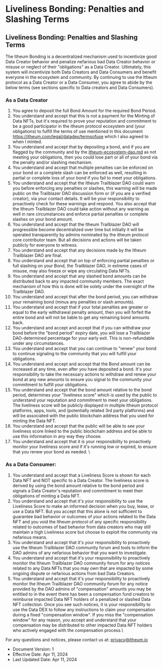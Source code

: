 # Liveliness Bonding: Penalties and Slashing Terms

## Liveliness Bonding: Penalties and Slashing Terms

The Itheum Bonding is a decentralized mechanism used to incentivize good Data Creator behavior and penalize nefarious bad Data Creator behavior or misuse or neglect of their "obligations" as a Data Creator. Ultimately, this system will incentivize both Data Creators and Data Consumers and benefit everyone in the ecosystem and community. By continuing to use the Itheum protocol as a Data Creator or a Data Consumer, you agree to abide by the below terms (see sections specific to Data creators and Data Consumers).

### As a Data Creator

1. You agree to deposit the full Bond Amount for the required Bond Period.
2. You understand and accept that this is not a payment for the Minting of Data NFTs, but it's required to prove your reputation and commitment to be a good participator in the itheum protocol ecosystem and (your obligations) to fulfill the terms of use mentioned in this document https://itheum.com/legal/datadex/termsofuse which I also agreed to when I minted.
3. You understand and accept that by depositing a bond, and if you are flagged by the community and by the [itheum-ecosystem-dao.md](../../protocol/governance/itheum-ecosystem-dao.md "mention") as not meeting your obligations, then you could lose part or all of your bond via the penalty and/or slashing mechanism.
4. You understand and accept that multiple penalties can be enforced on your bond or a complete slash can be enforced as well, resulting in partial or complete loss of your bond if you fail to meet your obligations.
5. You understand and accept that the Itheum Trailblazer DAO could warn you before enforcing any penalties or slashes, this warning will be made public on the Trailblazer DAO discussion form or (if you are a verified creator), via your contact details. It will be your responsibility to proactively check for these warnings and respond. You also accept that the Itheum Trailblazer DAO could take action without any warning as well in rare circumstances and enforce partial penalties or complete slashes on your bond amount.
6. You understand and accept that the Itheum Trailblazer DAO will progressible become decentralized over time but initially it will be operated transparently by admins nominated by the itheum protocol core contributor team. But all decisions and actions will be taken publicly for everyone to witness.
7. You understand and accept that any decisions made by the Itheum Trailblazer DAO are final.
8. You understand and accept that on top of enforcing partial penalties or full slashing on your Bond, the Trailblazer DAO, in extreme cases of misuse, may also freeze or wipe any circulating Data NFTs.
9. You understand and accept that any slashed bond amounts can be distributed back to any impacted community members. The exact mechanism of how this is done will be solely under the oversight of the Trailblazer DAO.
10. You understand and accept that after the bond period, you can withdraw your remaining bond (minus any penalties or slash amounts).&#x20;
11. You understand and accept that if your total penalties are greater or equal to the early withdrawal penalty amount, then you will forfeit the entire bond and will not be liable to get any remaining bond amounts back.
12. You understand and accept and accept that if you can withdraw your bond before the "bond period" expiry date, you will lose a Trailblazer DAO-determined percentage for your early exit. This is non-refundable under any circumstances.&#x20;
13. You understand and accept that you can continue to "renew" your bond to continue signaling to the community that you will fulfill your obligations.&#x20;
14. You understand and accept and accept that the Bond amount can be increased at any time, even after you have deposited a bond. It's your responsibility to take the necessary actions to withdraw and renew your bond at any new amounts to ensure you signal to the community your commitment to fulfill your obligations.
15. You understand and accept that the bond amount relative to the bond period, determines your "liveliness score" which is used by the public to understand your reputation and commitment to meet your obligations. The liveliness score will be publicly displayed in multiple Itheum protocol platforms, apps, tools, and (potentially related 3rd party platforms) and will be associated with the public blockchain address that you used for minting the Data NFT.&#x20;
16. You understand and accept that the public will be able to see your liveliness score linked to the public blockchain address and be able to use this information in any way they choose.
17. You understand and accept that it is your responsibility to proactively monitor your liveliness score and if it's running low or expired, to ensure that you renew your bond as needed. \


### As a Data Consumer:

1. You understand and accept that a Liveliness Score is shown for each Data NFT and NOT specific to a Data Creator. The liveliness score is derived by using the bond amount relative to the bond period and signals a Data Creator's reputation and commitment to meet their obligations of minting a Data NFT.
2. You understand and accept that it's your responsibility to use the Liveliness Score to make an informed decision when you buy, lease, or use a Data NFT. But you accept that this alone is not sufficient to guarantee bad behavior or outcomes of your actions related to the Data NFT and you void the Itheum protocol of any specific responsibility related to outcomes of bad behavior from data creators who may still maintain a high Liveliness score but choose to exploit the community via nefarious means.
3. You understand and accept that it's your responsibility to proactively use the Itheum Trailblazer DAO community forum and tools to inform the DAO admins of any nefarious behavior that you want to investigate.&#x20;
4. You understand and accept that it's your responsibility to proactively monitor the Itheum Trailblazer DAO community forum for any notices related to any Data NFTs that you may own that are impacted by some ongoing dispute or nefarious actions from bad Data Creators.
5. You understand and accept that it's your responsibility to proactively monitor the Itheum Trailblazer DAO community forum for any notice provided by the DAO admins of "compensation" amounts you may be entitled to in the event there has been a compensation fund creators to reimburse impacted Data NFT holders of a penalized or slashed Data NFT collection. Once you see such notices, it is your responsibility to use the Data DEX to follow any instructions to claim your compensation during a fixed "compensation window". If you miss the "compensation window" for any reason, you accept and understand that your compensation may be distributed to other impacted Data NFT holders who actively engaged with the compensation process.\


For any questions and notices, please contact us at: privacy@itheum.io

* Document Version: 1
* Effective Date: Apr 11, 2024
* Last Updated Date: Apr 11, 2024
